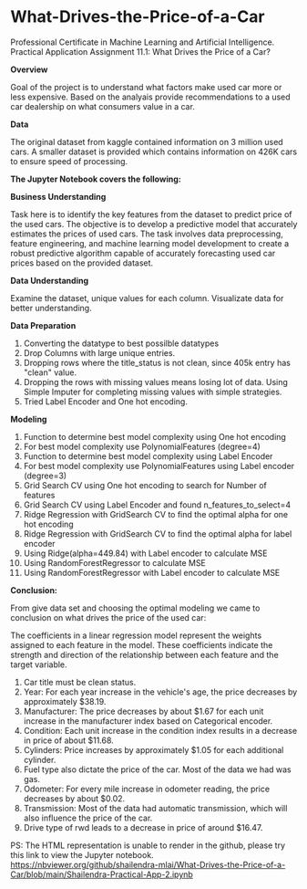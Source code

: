 # What-Drives-the-Price-of-a-Car
Professional Certificate in Machine Learning and Artificial Intelligence. Practical Application Assignment 11.1: What Drives the Price of a Car?

**Overview**

Goal of the project is to understand what factors make used car more or less expensive. Based on the analyais provide recommendations to a used car dealership on what consumers value in a car.

**Data**

The original dataset from kaggle contained information on 3 million used cars. A smaller dataset is provided which contains information on 426K cars to ensure speed of processing.

**The Jupyter Notebook covers the following:**

**Business Understanding**

Task here is to identify the key features from the dataset to predict price of the used cars.
The objective is to develop a predictive model that accurately estimates the prices of used cars. The task involves data preprocessing, feature engineering, and machine learning model development to create a robust predictive algorithm capable of accurately forecasting used car prices based on the provided dataset.

**Data Understanding**

Examine the dataset, unique values for each column. Visualizate data for better understanding. 

**Data Preparation**

1. Converting the datatype to best possilble datatypes
2. Drop Columns with large unique entries.
3. Dropping rows where the title_status is not clean, since 405k entry has "clean" value.
4. Dropping the rows with missing values means losing lot of data. Using Simple Imputer for completing missing values with simple strategies.
5. Tried Label Encoder and One hot encoding.

**Modeling**

1. Function to determine best model complexity using One hot encoding
2. For best model complexity use PolynomialFeatures (degree=4)
3. Function to determine best model complexity using Label Encoder
4. For best model complexity use PolynomialFeatures using Label encoder (degree=3)
5. Grid Search CV using One hot encoding to search for Number of features
6. Grid Search CV using Label Encoder and found n_features_to_select=4
7. Ridge Regression with GridSearch CV to find the optimal alpha for one hot encoding
9. Ridge Regression with GridSearch CV to find the optimal alpha for label encoder
10. Using Ridge(alpha=449.84) with Label encoder to calculate MSE
11. Using RandomForestRegressor to calculate MSE
12. Using RandomForestRegressor with Label encoder to calculate MSE

**Conclusion:**

From give data set and choosing the optimal modeling we came to conclusion on what drives the price of the used car:

The coefficients in a linear regression model represent the weights assigned to each feature in the model. These coefficients indicate the strength and direction of the relationship between each feature and the target variable.

1.	Car title must be clean status.
2.	Year: For each year increase in the vehicle's age, the price decreases by approximately $38.19.
3.	Manufacturer: The price decreases by about $1.67 for each unit increase in the manufacturer index based on Categorical encoder. 
4.	Condition: Each unit increase in the condition index results in a decrease in price of about $11.68.
5.	Cylinders: Price increases by approximately $1.05 for each additional cylinder.
6.	Fuel type also dictate the price of the car. Most of the data we had was gas. 
7.	Odometer: For every mile increase in odometer reading, the price decreases by about $0.02.
8.	Transmission: Most of the data had automatic transmission, which will also influence the price of the car. 
9.	Drive type of rwd leads to a decrease in price of around $16.47.


PS: The HTML representation is unable to render in the github, please try this link to view the Jupyter notebook.
https://nbviewer.org/github/shailendra-mlai/What-Drives-the-Price-of-a-Car/blob/main/Shailendra-Practical-App-2.ipynb
